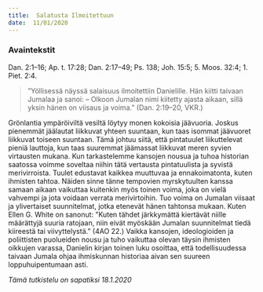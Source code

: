 ```yaml
---
title:  Salatusta Ilmoitettuun
date:  11/01/2020
---
```


### Avaintekstit
Dan. 2:1–16;  Ap. t. 17:28;  Dan. 2:17–49;  Ps. 138;  Joh. 15:5;  5. Moos. 32:4;  1. Piet. 2:4.

> <p></p>
> ”Yöllisessä näyssä salaisuus ilmoitettiin Danielille. Hän kiitti taivaan Jumalaa ja sanoi: – Olkoon Jumalan nimi kiitetty ajasta aikaan, sillä yksin hänen on viisaus ja voima.” (Dan. 2:19–20, VKR.)

Grönlantia ympäröiviltä vesiltä löytyy monen kokoisia jäävuoria. Joskus pienemmät jäälautat liikkuvat yhteen suuntaan, kun taas isommat jäävuoret liikkuvat toiseen suuntaan. Tämä johtuu siitä, että pintatuulet liikuttelevat pieniä lauttoja, kun taas suuremmat jäämassat liikkuvat meren syvien virtausten mukana. Kun tarkastelemme kansojen nousua ja tuhoa historian saatossa voimme soveltaa niihin tätä vertausta pintatuulista ja syvistä merivirroista. Tuulet edustavat kaikkea muuttuvaa ja ennakoimatonta, kuten ihmisten tahtoa. Näiden sinne tänne tempovien myrskytuulten kanssa samaan aikaan vaikuttaa kuitenkin myös toinen voima, joka on vielä vahvempi ja jota voidaan verrata merivirtoihin. Tuo voima on Jumalan viisaat ja ylivertaiset suunnitelmat, jotka etenevät hänen tahtonsa mukaan. Kuten Ellen G. White on sanonut: ”Kuten tähdet järkkymättä kiertävät niille määrättyjä suuria ratojaan, niin eivät myöskään Jumalan suunnitelmat tiedä kiireestä tai viivyttelystä.” (4AO 22.) Vaikka kansojen, ideologioiden ja poliittisten puolueiden nousu ja tuho vaikuttaa olevan täysin ihmisten oikkujen varassa, Danielin kirjan toinen luku osoittaa, että todellisuudessa taivaan Jumala ohjaa ihmiskunnan historiaa aivan sen suureen loppuhuipentumaan asti.

_Tämä tutkistelu on sapatiksi 18.1.2020_